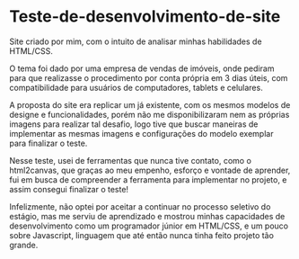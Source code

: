 # Teste-de-desenvolvimento-de-site
Site criado por mim, com o intuito de analisar minhas habilidades de HTML/CSS. 

O tema foi dado por uma empresa de vendas de imóveis, onde pediram para que realizasse o procedimento por conta própria em 3 dias úteis, com compatibilidade para usuários de computadores, tablets e celulares.

A proposta do site era replicar um já existente, com os mesmos modelos de designe e funcionalidades, porém não me disponibilizaram nem as próprias imagens para realizar tal desafio, logo tive que buscar maneiras de implementar as mesmas imagens e configurações do modelo exemplar para finalizar o teste.

Nesse teste, usei de ferramentas que nunca tive contato, como o html2canvas, que graças ao meu empenho, esforço e vontade de aprender, fui em busca de compreender a ferramenta para implementar no projeto, e assim consegui finalizar o teste!

Infelizmente, não optei por aceitar a continuar no processo seletivo do estágio, mas me serviu de aprendizado e mostrou minhas capacidades de desenvolvimento como um programador júnior em HTML/CSS, e um pouco sobre Javascript, linguagem que até então nunca tinha feito projeto tão grande.
